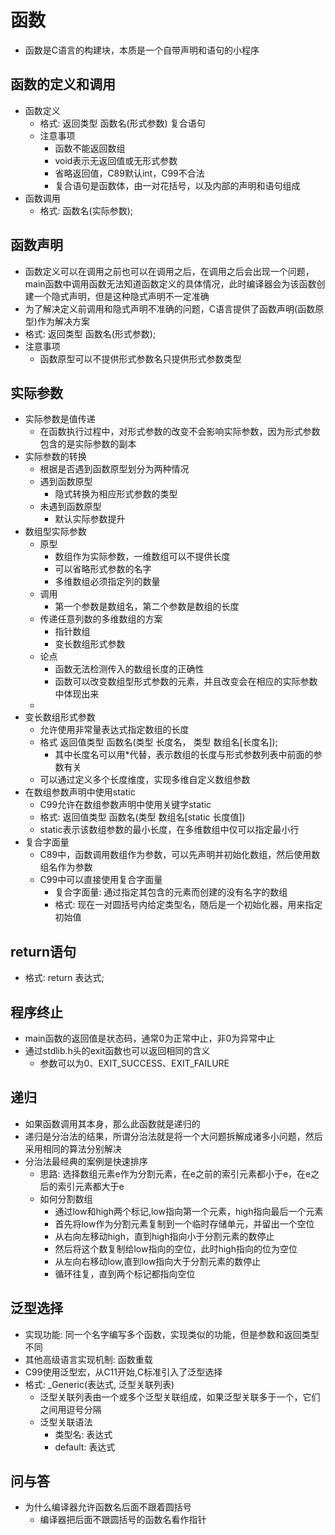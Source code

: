 # 函数
- 函数是C语言的构建块，本质是一个自带声明和语句的小程序
## 函数的定义和调用
- 函数定义
    - 格式: 返回类型 函数名(形式参数) 复合语句
    - 注意事项
        - 函数不能返回数组
        - void表示无返回值或无形式参数
        - 省略返回值，C89默认int，C99不合法
        - 复合语句是函数体，由一对花括号，以及内部的声明和语句组成
- 函数调用
    - 格式: 函数名(实际参数);
## 函数声明
- 函数定义可以在调用之前也可以在调用之后，在调用之后会出现一个问题，main函数中调用函数无法知道函数定义的具体情况，此时编译器会为该函数创建一个隐式声明，但是这种隐式声明不一定准确
- 为了解决定义前调用和隐式声明不准确的问题，C语言提供了函数声明(函数原型)作为解决方案
- 格式: 返回类型 函数名(形式参数);
- 注意事项
    - 函数原型可以不提供形式参数名只提供形式参数类型
## 实际参数
- 实际参数是值传递
    - 在函数执行过程中，对形式参数的改变不会影响实际参数，因为形式参数包含的是实际参数的副本
- 实际参数的转换
    - 根据是否遇到函数原型划分为两种情况
    - 遇到函数原型
        - 隐式转换为相应形式参数的类型
    - 未遇到函数原型
        - 默认实际参数提升
- 数组型实际参数
    - 原型
        - 数组作为实际参数，一维数组可以不提供长度
        - 可以省略形式参数的名字
        - 多维数组必须指定列的数量
    - 调用
        - 第一个参数是数组名，第二个参数是数组的长度
    - 传递任意列数的多维数组的方案
        - 指针数组
        - 变长数组形式参数
    - 论点
        - 函数无法检测传入的数组长度的正确性
        - 函数可以改变数组型形式参数的元素，并且改变会在相应的实际参数中体现出来
    - 
- 变长数组形式参数
    - 允许使用非常量表达式指定数组的长度
    - 格式 返回值类型 函数名(类型 长度名， 类型 数组名[长度名]);
        - 其中长度名可以用*代替，表示数组的长度与形式参数列表中前面的参数有关
    - 可以通过定义多个长度维度，实现多维自定义数组参数
- 在数组参数声明中使用static
    - C99允许在数组参数声明中使用关键字static
    - 格式: 返回值类型 函数名(类型 数组名[static 长度值])
    - static表示该数组参数的最小长度，在多维数组中仅可以指定最小行
- 复合字面量
    - C89中，函数调用数组作为参数，可以先声明并初始化数组，然后使用数组名作为参数
    - C99中可以直接使用复合字面量
        - 复合字面量: 通过指定其包含的元素而创建的没有名字的数组
        - 格式: 现在一对圆括号内给定类型名，随后是一个初始化器，用来指定初始值
## return语句
- 格式: return 表达式;
## 程序终止
- main函数的返回值是状态码，通常0为正常中止，非0为异常中止
- 通过stdlib.h头的exit函数也可以返回相同的含义
    - 参数可以为0、EXIT_SUCCESS、EXIT_FAILURE
## 递归
- 如果函数调用其本身，那么此函数就是递归的
- 递归是分治法的结果，所谓分治法就是将一个大问题拆解成诸多小问题，然后采用相同的算法分别解决
- 分治法最经典的案例是快速排序
    - 思路: 选择数组元素e作为分割元素，在e之前的索引元素都小于e，在e之后的索引元素都大于e
    - 如何分割数组
        - 通过low和high两个标记,low指向第一个元素，high指向最后一个元素
        - 首先将low作为分割元素复制到一个临时存储单元，并留出一个空位
        - 从右向左移动high，直到high指向小于分割元素的数停止
        - 然后将这个数复制给low指向的空位，此时high指向的位为空位
        - 从左向右移动low,直到low指向大于分割元素的数停止
        - 循环往复，直到两个标记都指向空位
## 泛型选择
- 实现功能: 同一个名字编写多个函数，实现类似的功能，但是参数和返回类型不同
- 其他高级语言实现机制: 函数重载
- C99使用泛型宏，从C11开始,C标准引入了泛型选择
- 格式: _Generic(表达式, 泛型关联列表)
    - 泛型关联列表由一个或多个泛型关联组成，如果泛型关联多于一个，它们之间用逗号分隔
    - 泛型关联语法
        - 类型名: 表达式
        - default: 表达式
## 问与答
- 为什么编译器允许函数名后面不跟着圆括号
    - 编译器把后面不跟圆括号的函数名看作指针